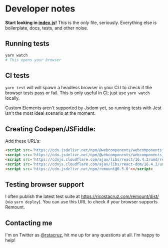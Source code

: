 # Developer notes

**Start looking in [index.js](./index.js)!** This is the *only* file, seriously. Everything else is boilerplate, docs, tests, and other noise.

## Running tests

```sh
yarn watch
# This opens your browser
```

## CI tests

`yarn test` will will spawn a headless browser in your CLI to check if the browser tests pass or fail. This is only useful in CI; just use `yarn watch` locally.

Custom Elements aren't supported by Jsdom yet, so running tests with Jest isn't the most ideal scenario at the moment.

## Creating Codepen/JSFiddle:

Add these URL's:

```html
<script src='https://cdn.jsdelivr.net/npm/@webcomponents/webcomponentsjs@2.0.4/custom-elements-es5-adapter.js'></script>
<script src='https://cdn.jsdelivr.net/npm/@webcomponents/webcomponentsjs@2.0.4/webcomponents-loader.js'></script>
<script src='https://cdnjs.cloudflare.com/ajax/libs/react/16.4.2/umd/react.production.min.js'></script>
<script src='https://cdnjs.cloudflare.com/ajax/libs/react-dom/16.4.2/umd/react-dom.production.min.js'></script>
<script src='https://cdn.jsdelivr.net/npm/remount@0.5.0'></script>
```

## Testing browser support

I often publish the latest test suite at <https://ricostacruz.com/remount/dist/> (via `yarn deploy`). You can use this URL to check if your browser supports Remount.

## Contacting me

I'm on Twitter as [@rstacruz](https://twitter.com/rstacruz), hit me up for any questions at all. I'm happy to help!
